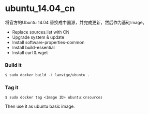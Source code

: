 ubuntu_14.04_cn
===============

将官方的Ubuntu 14.04 替换成中国源，并完成更新，然后作为基础Image。

- Replace sources.list with CN
- Upgrade system & update
- Install software-properties-common
- Install build-essential
- Install curl & wget

### Build it
``` bash
$ sudo docker build -t lanvige/ubuntu .
```

### Tag it

```
$ sudo docker tag <Image ID> ubuntu:cnsources
```


Then use it as ubuntu basic image.